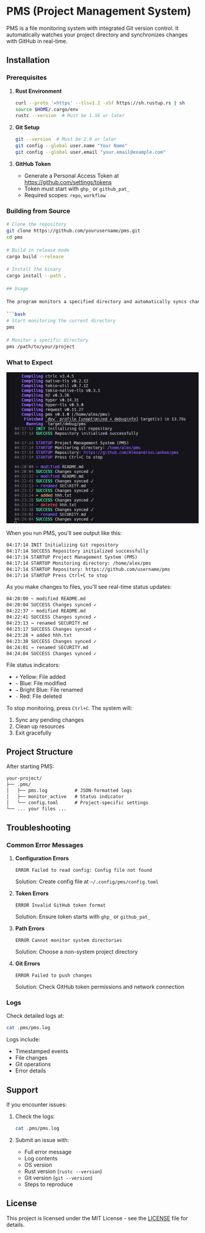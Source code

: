# PMS (Project Management System)

PMS is a file monitoring system with integrated Git version control. It automatically watches your project directory and synchronizes changes with GitHub in real-time.

## Installation

### Prerequisites

1. **Rust Environment**
   ```bash
   curl --proto '=https' --tlsv1.2 -sSf https://sh.rustup.rs | sh
   source $HOME/.cargo/env
   rustc --version  # Must be 1.56 or later
   ```

2. **Git Setup**
   ```bash
   git --version  # Must be 2.0 or later
   git config --global user.name "Your Name"
   git config --global user.email "your.email@example.com"
   ```

3. **GitHub Token**
   - Generate a Personal Access Token at https://github.com/settings/tokens
   - Token must start with `ghp_` or `github_pat_`
   - Required scopes: `repo`, `workflow`

### Building from Source

```bash
# Clone the repository
git clone https://github.com/yourusername/pms.git
cd pms

# Build in release mode
cargo build --release

# Install the binary
cargo install --path .

## Usage

The program monitors a specified directory and automatically syncs changes to GitHub:

```bash
# Start monitoring the current directory
pms

# Monitor a specific directory
pms /path/to/your/project
```

### What to Expect

![alt text](image.png)

When you run PMS, you'll see output like this:

```
04:17:14 INIT Initializing Git repository
04:17:14 SUCCESS Repository initialized successfully
04:17:14 STARTUP Project Management System (PMS)
04:17:14 STARTUP Monitoring directory: /home/alex/pms
04:17:14 STARTUP Repository: https://github.com/username/pms
04:17:14 STARTUP Press Ctrl+C to stop
```

As you make changes to files, you'll see real-time status updates:
```
04:20:00 ~ modified README.md
04:20:04 SUCCESS Changes synced ✓
04:22:37 ~ modified README.md
04:22:41 SUCCESS Changes synced ✓
04:23:13 → renamed SECURITY.md
04:23:17 SUCCESS Changes synced ✓
04:23:28 + added hhh.txt
04:23:38 SUCCESS Changes synced ✓
04:24:01 → renamed SECURITY.md
04:24:04 SUCCESS Changes synced ✓
```

File status indicators:
- `+` Yellow: File added
- `~` Blue: File modified
- `→` Bright Blue: File renamed
- `-` Red: File deleted

To stop monitoring, press `Ctrl+C`. The system will:
1. Sync any pending changes
2. Clean up resources
3. Exit gracefully

## Project Structure

After starting PMS:
```
your-project/
├── .pms/
│   ├── pms.log          # JSON-formatted logs
│   ├── monitor_active   # Status indicator
│   └── config.toml      # Project-specific settings
└── ... your files ...
```

## Troubleshooting

### Common Error Messages

1. **Configuration Errors**
   ```
   ERROR Failed to read config: Config file not found
   ```
   Solution: Create config file at `~/.config/pms/config.toml`

2. **Token Errors**
   ```
   ERROR Invalid GitHub token format
   ```
   Solution: Ensure token starts with `ghp_` or `github_pat_`

3. **Path Errors**
   ```
   ERROR Cannot monitor system directories
   ```
   Solution: Choose a non-system project directory

4. **Git Errors**
   ```
   ERROR Failed to push changes
   ```
   Solution: Check GitHub token permissions and network connection

### Logs

Check detailed logs at:
```bash
cat .pms/pms.log
```

Logs include:
- Timestamped events
- File changes
- Git operations
- Error details

## Support

If you encounter issues:

1. Check the logs:
   ```bash
   cat .pms/pms.log
   ```

2. Submit an issue with:
   - Full error message
   - Log contents
   - OS version
   - Rust version (`rustc --version`)
   - Git version (`git --version`)
   - Steps to reproduce

## License

This project is licensed under the MIT License - see the [LICENSE](LICENSE) file for details.
